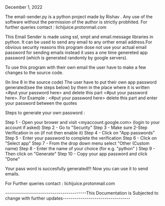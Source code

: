 December 1, 2022

The email-sender.py is a python project made by Rishav . Any use of the software without the permission of the author is strictly probhited. For further queries contact : lichijuice.protonmail.com

This Email Sender is made using ssl, smpt and email.message libraries in python.
It can be used to send any email to any orther email address.For obvious security reasons this program dose not use your actual email password for sending emails instead it uses a one time genereted app password (which is generated randomly by google servers).

To use this program with their own email the user have to make a few changes to the source code.

(In line 8 in the source code) The user have to put their own app password generated(see the steps below) by them in the place where it is written <#put your password here> and delete this part <#put your password here>. 
For Example : <#put your password here> delete this part and enter your password between the quotes <fshfjksdhreheukjfhd>


Steps to generate your own password :

Step 1 - Open your brower and visit <myaccount.google.com> (login to your account if asked)
Step 2 - Go to "Security"
Step 3 - Make sure 2-Step Verification in on (if not then enable it)
Step 4 - Click on "App passwords"
Step 5 - Enter your password to complete the verification
Step 6 - Click on "Select app"
Step 7 - From the drop down menu select "Other (Custom name)
Step 8 - Enter the name of your choice (for e.g. "python" )
Step 9 - Then click on "Generate"
Step 10 - Copy your app password and click "Done"

Your pass word is succesfully generated!!!
Now you can use it to send emails.


For Further queries contact : lichijuice.protonmail.com

-----------------------------------------This Documentation is Subjected to change with further updates----------------------------------
